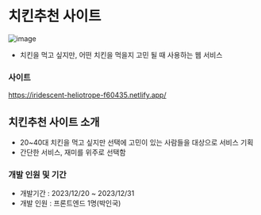 

# 치킨추천 사이트
 ![image](https://github.com/MakeRobin97/chicken/assets/127472621/dcdc2be9-f496-4391-a342-aaf59dfa15dc)
- 치킨을 먹고 싶지만, 어떤 치킨을 먹을지 고민 될 때 사용하는 웹 서비스<br/>


### 사이트
https://iridescent-heliotrope-f60435.netlify.app/

## 치킨추천 사이트 소개

- 20~40대 치킨을 먹고 싶지만 선택에 고민이 있는 사람들을 대상으로 서비스 기획
- 간단한 서비스, 재미를 위주로 선택함
  
### 개발 인원 및 기간

- 개발기간 : 2023/12/20 ~ 2023/12/31
- 개발 인원 : 프론트엔드 1명(박인국)


